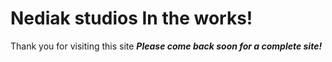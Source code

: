 # Nediak studios **In the works!**

Thank you for visiting this site _**Please come back soon for a complete site!**_
